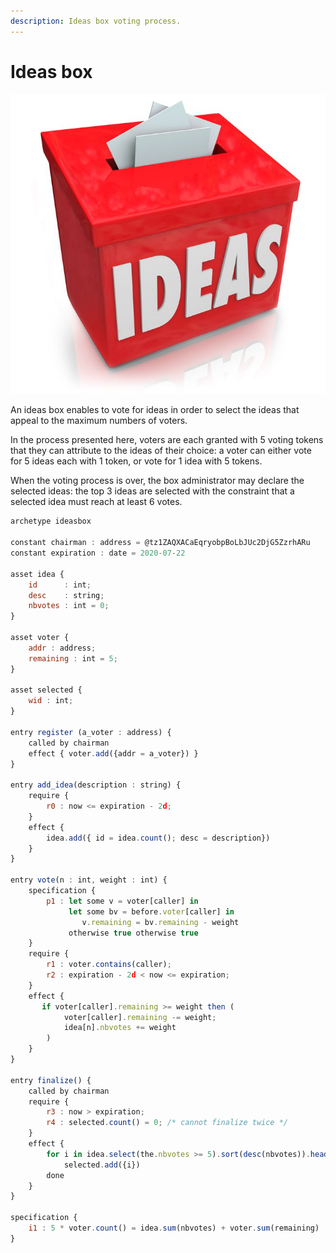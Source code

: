 ```yaml
---
description: Ideas box voting process.
---
```


# Ideas box

![](../../.gitbook/assets/19421048_s.jpg)  

An ideas box enables to vote for ideas in order to select the ideas that appeal to the maximum numbers of voters.

In the process presented here, voters are each granted with 5 voting tokens that they can attribute to the ideas of their choice: a voter can either vote for 5 ideas each with 1 token, or vote for 1 idea with 5 tokens. 

When the voting process is over, the box administrator may declare the selected ideas: the top 3 ideas are selected with the constraint that a selected idea must reach at least 6 votes.

```javascript
archetype ideasbox

constant chairman : address = @tz1ZAQXACaEqryobpBoLbJUc2DjG5ZzrhARu
constant expiration : date = 2020-07-22

asset idea {
    id      : int;
    desc    : string;
    nbvotes : int = 0;
}

asset voter {
    addr : address;
    remaining : int = 5;
}

asset selected {
    wid : int;
}

entry register (a_voter : address) {
    called by chairman
    effect { voter.add({addr = a_voter}) }
}

entry add_idea(description : string) {
    require {
        r0 : now <= expiration - 2d;
    }
    effect {
        idea.add({ id = idea.count(); desc = description})
    }
}

entry vote(n : int, weight : int) {
    specification {
        p1 : let some v = voter[caller] in
             let some bv = before.voter[caller] in
                v.remaining = bv.remaining - weight
             otherwise true otherwise true
    }
    require {
        r1 : voter.contains(caller);
        r2 : expiration - 2d < now <= expiration;
    }
    effect {
       if voter[caller].remaining >= weight then (
            voter[caller].remaining -= weight;
            idea[n].nbvotes += weight
        )
    }
}

entry finalize() {
    called by chairman
    require {
        r3 : now > expiration;
        r4 : selected.count() = 0; /* cannot finalize twice */
    }
    effect {
        for i in idea.select(the.nbvotes >= 5).sort(desc(nbvotes)).head(3) do
            selected.add({i})
        done
    }
}

specification {
    i1 : 5 * voter.count() = idea.sum(nbvotes) + voter.sum(remaining)
}

```

